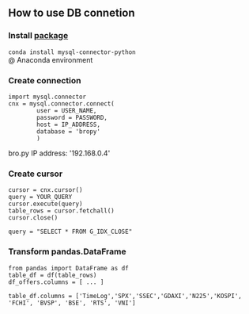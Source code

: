 ## How to use DB connetion

### Install [package](https://pypi.python.org/pypi/mysql-connector-python) 
`conda install mysql-connector-python`  
@ Anaconda environment  

### Create connection
```
import mysql.connector
cnx = mysql.connector.connect(
        user = USER_NAME,
        password = PASSWORD,
        host = IP_ADDRESS, 
        database = 'bropy'
        )
```
bro.py IP address: '192.168.0.4'  

### Create cursor
```
cursor = cnx.cursor()
query = YOUR_QUERY
cursor.execute(query)
table_rows = cursor.fetchall()
cursor.close()
```
`query = "SELECT * FROM G_IDX_CLOSE"`

### Transform pandas.DataFrame
```
from pandas import DataFrame as df
table_df = df(table_rows)
df_offers.columns = [ ... ]
```
`table_df.columns = ['TimeLog','SPX','SSEC','GDAXI','N225','KOSPI', 'FCHI', 'BVSP', 'BSE', 'RTS', 'VNI']`
